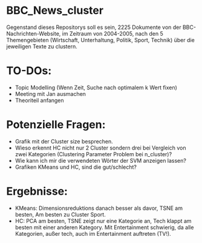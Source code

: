# BBC_News_cluster

Gegenstand dieses Repositorys soll es sein, 2225 Dokumente von der BBC-Nachrichten-Website, im Zeitraum von 2004-2005, nach den 5 Themengebieten (Wirtschaft, Unterhaltung, Politik, Sport, Technik) über die jeweiligen Texte zu clustern.

# TO-DOs:

- Topic Modelling (Wenn Zeit, Suche nach optimalem k Wert fixen)
- Meeting mit Jan ausmachen
- Theoriteil anfangen

# Potenzielle Fragen:

- Grafik mit der Cluster size besprechen.
- Wieso erkennt HC nicht nur 2 Cluster sondern drei bei Vergleich von zwei Kategorien (Clustering Parameter Problem bei n_cluster)?
- Wie kann ich mir die verwendeten Wörter der SVM anzeigen lassen?
- Grafiken KMeans und HC, sind die gut/schlecht?

# Ergebnisse:

- KMeans: Dimensionsreduktions danach besser als davor, TSNE am besten, Am besten zu Cluster Sport.
- HC: PCA am besten, TSNE zeigt nur eine Kategorie an, Tech klappt am besten mit einer anderen Kategory.
    Mit Entertainment schwierig, da alle Kategorien, außer tech, auch im Entertainment auftreten (TV!).
    
